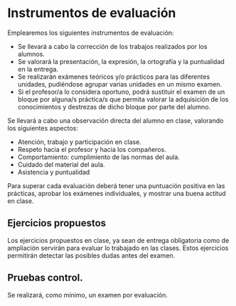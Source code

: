 # Instrumentos de evaluación

Emplearemos los siguientes instrumentos de evaluación: 

* Se llevará a cabo la corrección de los trabajos realizados por los alumnos. 
* Se valorará la presentación, la expresión, la ortografía y la puntualidad en la entrega. 
* Se realizarán exámenes teóricos y/o prácticos para las diferentes unidades, pudiéndose agrupar varias unidades en un mismo examen. 
* Si el profesor/a lo considera oportuno, podrá sustituir el examen de un bloque por alguna/s práctica/s que permita valorar la adquisición de los conocimientos y destrezas de dicho bloque por parte del alumno. 

Se llevará a cabo una observación directa del alumno en clase, valorando los siguientes aspectos: 

  * Atención, trabajo y participación en clase. 
  * Respeto hacia el profesor y hacia los compañeros. 
  * Comportamiento: cumplimiento de las normas del aula. 
  * Cuidado del material del aula. 
  * Asistencia y puntualidad 

Para superar cada evaluación deberá tener una puntuación positiva en las prácticas, aprobar los exámenes individuales, y mostrar una buena actitud en clase.

## Ejercicios propuestos

Los ejercicios propuestos en clase, ya sean de entrega obligatoria como de ampliación servirán para evaluar lo trabajado en las clases. Estos ejercicios permitirán detectar las posibles dudas antes del examen.

## Pruebas control.

Se realizará, como mínimo, un examen por evaluación.
